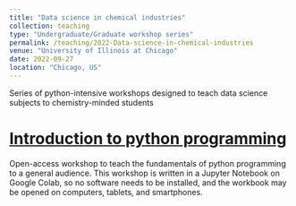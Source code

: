 ```yaml
---
title: "Data science in chemical industries"
collection: teaching
type: "Undergraduate/Graduate workshop series"
permalink: /teaching/2022-Data-science-in-chemical-industries
venue: "University of Illinois at Chicago"
date: 2022-09-27
location: "Chicago, US"
---
```


Series of python-intensive workshops designed to teach data science subjects to chemistry-minded students

[Introduction to python programming](https://colab.research.google.com/github/Dan-Christiansen/Data-science-in-chemical-industries/blob/main/Introduction_To_Python.ipynb)
======
Open-access workshop to teach the fundamentals of python programming to a general audience. This workshop is written in a Jupyter Notebook on Google Colab, so no software needs to be installed, and the workbook may be opened on computers, tablets, and smartphones.

<!-- Heading 2
======

Heading 3
====== -->